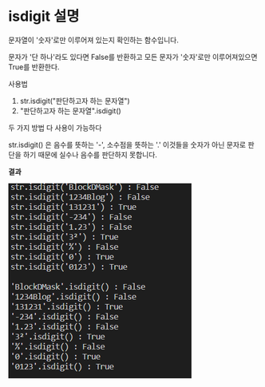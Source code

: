 # isdigit 설명
문자열이 '숫자'로만 이루어져 있는지 확인하는 함수입니다.

문자가 '단 하나'라도 있다면 False를 반환하고
모든 문자가 '숫자'로만 이루어져있으면 True를 반환한다.

사용법
1) str.isdigit("판단하고자 하는 문자열")
2) "판단하고자 하는 문자열".isdigit()

두 가지 방법 다 사용이 가능하다

str.isdigit() 은 음수를 뜻하는 '-', 소수점을 뜻하는 '.' 이것들을 숫자가 아닌 문자로 판단을 하기 때문에
실수나 음수를 판단하지 못합니다.

**결과**

![](result_isdigit.png)